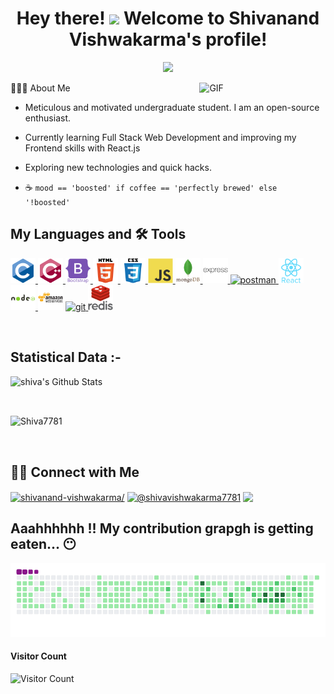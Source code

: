 

<!--
![Round Passport](https://user-images.githubusercontent.com/97456472/165469458-8fc0c5a9-7811-486a-ab3d-8f75c44e909f.png) -->
<!--
![animation_500_kxa883sd](https://user-images.githubusercontent.com/97456472/165635162-b3f00f27-0355-4980-b4e0-58d03e997d91.gif) -->

<h1 align="center">  Hey there! <img src="https://media.giphy.com/media/hvRJCLFzcasrR4ia7z/giphy.gif" width="28">
   Welcome to Shivanand Vishwakarma's profile!
</h1>

<!-- Typing SVG by DenverCoder1 - https://github.com/DenverCoder1/readme-typing-svg -->
<p align="center">
  <a href="https://github.com/DenverCoder1/readme-typing-svg"><img src="https://readme-typing-svg.herokuapp.com/?lines=Full%20Stack%20Web%20Developer;Always%20learning%20new%20things&font=Fira%20Code&center=true&width=440&height=45&color=f75c7e&vCenter=true&size=22"></a>
</p>

<img align="right" alt="GIF" src="https://user-images.githubusercontent.com/97456472/165635162-b3f00f27-0355-4980-b4e0-58d03e997d91.gif" width="40%"/>

<!-- <img align="right" alt="GIF" src="https://github.com/devSouvik/devSouvik/blob/master/gif4.gif" width="40%"/> -->

👨🏻‍💻 About Me

<p>

- Meticulous and motivated undergraduate student. I am an open-source enthusiast.

- Currently learning Full Stack Web Development and improving my Frontend skills with React.js

- Exploring new technologies and quick hacks.
  <!-- - 🎓 &nbsp; Studying Computer Science, computer programming and Mathematics. -->
  <!-- - 💼 &nbsp; Developer by profession. -->
  <!-- - 🌱 &nbsp; InfoSec Enthusiast.  -->
  <!-- - ✍️ &nbsp; Watching Anime and trying out latest design trends.  -->
-  ☕ `mood == 'boosted' if coffee == 'perfectly brewed' else '!boosted'`
</p>

## My Languages and 🛠 Tools

<p align="left">

<a href="https://www.cprogramming.com/" target="_blank" rel="noreferrer"> <img src="https://raw.githubusercontent.com/devicons/devicon/master/icons/c/c-original.svg" alt="c" width="40" height="40"/> </a>
<a href="https://www.w3schools.com/cpp/" target="_blank" rel="noreferrer"> <img src="https://raw.githubusercontent.com/devicons/devicon/master/icons/cplusplus/cplusplus-original.svg" alt="cplusplus" width="40" height="40"/> </a>
<a href="https://getbootstrap.com" target="_blank" rel="noreferrer"> <img src="https://raw.githubusercontent.com/devicons/devicon/master/icons/bootstrap/bootstrap-plain-wordmark.svg" alt="bootstrap" width="40" height="40"/> </a>
<a href="https://www.w3.org/html/" target="_blank" rel="noreferrer"> <img src="https://raw.githubusercontent.com/devicons/devicon/master/icons/html5/html5-original-wordmark.svg" alt="html5" width="40" height="40"/> </a>
<a href="https://www.w3schools.com/css/" target="_blank" rel="noreferrer"> <img src="https://raw.githubusercontent.com/devicons/devicon/master/icons/css3/css3-original-wordmark.svg" alt="css3" width="40" height="40"/> </a>
<a href="https://developer.mozilla.org/en-US/docs/Web/JavaScript" target="_blank" rel="noreferrer"> <img src="https://raw.githubusercontent.com/devicons/devicon/master/icons/javascript/javascript-original.svg" alt="javascript" width="40" height="40"/> </a>
<a href="https://www.mongodb.com/" target="_blank" rel="noreferrer"> <img src="https://raw.githubusercontent.com/devicons/devicon/master/icons/mongodb/mongodb-original-wordmark.svg" alt="mongodb" width="40" height="40"/> </a>
<a href="https://expressjs.com" target="_blank" rel="noreferrer"> <img src="https://raw.githubusercontent.com/devicons/devicon/master/icons/express/express-original-wordmark.svg" alt="express" width="40" height="40"/> </a>
<a href="https://postman.com" target="_blank" rel="noreferrer"> <img src="https://www.vectorlogo.zone/logos/getpostman/getpostman-icon.svg" alt="postman" width="40" height="40"/> </a>
<a href="https://reactjs.org/" target="_blank" rel="noreferrer"> <img src="https://raw.githubusercontent.com/devicons/devicon/master/icons/react/react-original-wordmark.svg" alt="react" width="40" height="40"/>
<a href="https://nodejs.org" target="_blank" rel="noreferrer"> <img src="https://raw.githubusercontent.com/devicons/devicon/master/icons/nodejs/nodejs-original-wordmark.svg" alt="nodejs" width="40" height="40"/> </a>
<a href="https://aws.amazon.com" target="_blank" rel="noreferrer"> <img src="https://raw.githubusercontent.com/devicons/devicon/master/icons/amazonwebservices/amazonwebservices-original-wordmark.svg" alt="aws" width="40" height="40"/></a>
<a href="https://git-scm.com/" target="_blank" rel="noreferrer"> <img src="https://www.vectorlogo.zone/logos/git-scm/git-scm-icon.svg" alt="git" width="40" height="40"/> </a>
<a href="https://redis.io" target="_blank" rel="noreferrer"> <img src="https://raw.githubusercontent.com/devicons/devicon/master/icons/redis/redis-original-wordmark.svg" alt="redis" width="40" height="40"/></a>
</p>
<br>

## Statistical Data :-

![shiva's Github Stats](https://github-readme-stats.vercel.app/api?username=Shiva7781&show_icons=true&title_color=7A7ADB&icon_color=2234AE&text_color=ffffff&repo=convoychat&bg_color=0,000000,130F40)

<br>

<p><img align="center" src="https://github-readme-streak-stats.herokuapp.com/?user=Shiva7781&theme=dark&text_color=ffffff&bg_coloe=0,000000,130F40&date_format=M%20j%5B%2C%20Y%5D" alt="Shiva7781" /></p>

<br>

## 🤝🏻 Connect with Me

<p align="left">
<a href="https://linkedin.com/in/shivanand-vishwakarma/" target="blank"><img align="center" src="https://raw.githubusercontent.com/rahuldkjain/github-profile-readme-generator/master/src/images/icons/Social/linked-in-alt.svg" alt="shivanand-vishwakarma/" height="30" width="40" /></a>
<a href="https://medium.com/@shivavishwakarma7781" target="blank"><img align="center" src="https://raw.githubusercontent.com/rahuldkjain/github-profile-readme-generator/master/src/images/icons/Social/medium.svg" alt="@shivavishwakarma7781" height="30" width="40" /></a>
<a href="mailto:shivavishwakarma7781@gmail.com" target="_blank" rel="noopener noreferrer"><img align="center" src="https://img.icons8.com/plasticine/100/000000/gmail.png"  width="50" /></a>
</p>

## Aaahhhhhh !! My contribution grapgh is getting eaten... 😶

<p> 
 <img src="https://raw.githubusercontent.com/devSouvik/devSouvik/output/github-contribution-grid-snake.gif" />
</p>

<!-- addded on 3rd May 2022 -->

#### **Visitor Count**

![Visitor Count](https://profile-counter.glitch.me/{Shiva7781}/count.svg)


